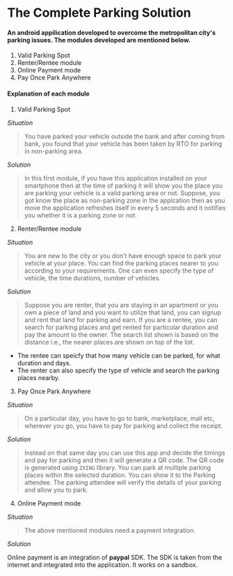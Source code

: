# The Complete Parking Solution

#### **An android appilication developed to overcome the metropolitan city's parking issues. The modules developed are mentioned below.**

1. Valid Parking Spot
2. Renter/Rentee module
3. Online Payment mode
4. Pay Once Park Anywhere

#### **Explanation of each module**

1. Valid Parking Spot

*Situation*

>You have parked your vehicle outside the bank and after coming from bank, you found that your vehicle has been taken by RTO for parking in non-parking area.

*Solution*

>In this first module, if you have this application installed on your smartphone then at the time of parking it will show you the place you are parking your vehicle is a valid parking area or not. Suppose, you got know the place as non-parking zone in the applcation then as you move the application refreshes itself in every 5 seconds and it notifies you whether it is a parking zone or not.

2. Renter/Rentee module

*Situation*

>You are new to the city or you don't have enough space to park your vehicle at your place. You can find the parking places nearer to you according to your requirements. One can even specify the type of vehicle, the time durations, number of vehicles.

*Solution*

>Suppose you are renter, that you are staying in an apartment or you own a piece of land and you want to utilize that land, you can signup and rent that land for parking and earn. If you are a rentee, you can search for parking places and get rented for particular duration and pay the amount to the owner. The search list shown is based on the distance i.e., the nearer places are shown on top of the list.
* The rentee can speicfy that how many vehicle can be parked, for what duration and days.
* The renter can also specify the type of vehicle and search the parking places nearby.

3. Pay Once Park Anywhere

*Situation*

>On a particular day, you have to go to bank, marketplace, mall etc, wherever you go, you have to pay for parking and collect the receipt.

*Solution*

>Instead on that same day you can use this app and decide the timings and pay for parking and then it will generate a QR code. The QR code is generated using `ZXING` library. You can park at multiple parking places within the selected duration. You can show it to the Parking attendee. The parking attendee will verify the details of your parking and allow you to park. 

4. Online Payment mode

*Situation*

>The above mentioned modules need a payment integration.

*Solution*

Online payment is an integration of **paypal** SDK. The SDK is taken from the internet and integrated into the application. It works on a sandbox.


